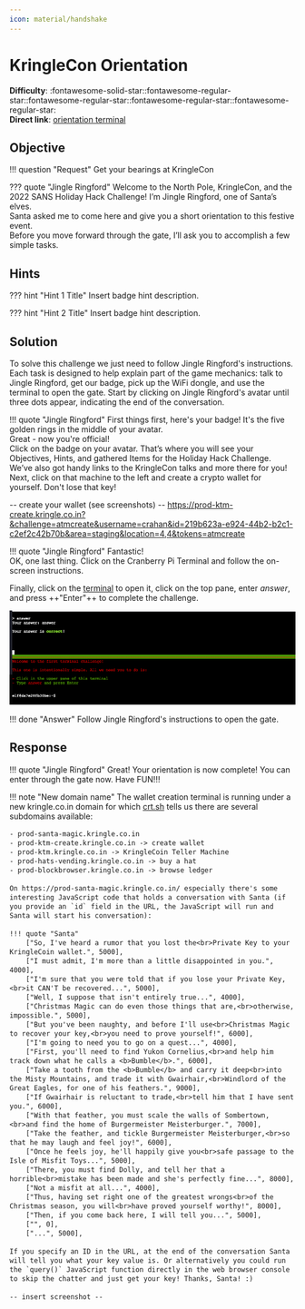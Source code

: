 ```yaml
---
icon: material/handshake
---
```


# KringleCon Orientation

**Difficulty**: :fontawesome-solid-star::fontawesome-regular-star::fontawesome-regular-star::fontawesome-regular-star::fontawesome-regular-star:<br/>
**Direct link**: [orientation terminal](https://hhc22-wetty.kringlecon.com/?&challenge=orientation&id=198bed72-088e-4f27-a4c5-63a0cbe34c37)


## Objective

!!! question "Request"
    Get your bearings at KringleCon

??? quote "Jingle Ringford"
    Welcome to the North Pole, KringleCon, and the 2022 SANS Holiday Hack Challenge! I’m Jingle Ringford, one of Santa’s elves.<br/>
    Santa asked me to come here and give you a short orientation to this festive event.<br/>
    Before you move forward through the gate, I’ll ask you to accomplish a few simple tasks.<br/>


## Hints

??? hint "Hint 1 Title"
    Insert badge hint description.

??? hint "Hint 2 Title"
    Insert badge hint description.


## Solution

To solve this challenge we just need to follow Jingle Ringford's instructions. Each task is designed to help explain part of the game mechanics: talk to Jingle Ringford, get our badge, pick up the WiFi dongle, and use the terminal to open the gate. Start by clicking on Jingle Ringford's avatar until three dots appear, indicating the end of the conversation.

!!! quote "Jingle Ringford"
    First things first, here's your badge! It's the five golden rings in the middle of your avatar.<br/>
    Great - now you're official!<br/>
    Click on the badge on your avatar. That’s where you will see your Objectives, Hints, and gathered Items for the Holiday Hack Challenge.<br/>
    We’ve also got handy links to the KringleCon talks and more there for you!<br/>
    Next, click on that machine to the left and create a crypto wallet for yourself. Don't lose that key!<br/>

-- create your wallet (see screenshots) -- https://prod-ktm-create.kringle.co.in?&challenge=atmcreate&username=crahan&id=219b623a-e924-44b2-b2c1-c2ef2c42b70b&area=staging&location=4,4&tokens=atmcreate

!!! quote "Jingle Ringford"
    Fantastic!<br/>
    OK, one last thing. Click on the Cranberry Pi Terminal and follow the on-screen instructions.

Finally, click on the [terminal](https://hhc22-wetty.kringlecon.com/?&challenge=orientation&id=afea8ea2-ae48-4909-9279-ffd71096598f) to open it, click on the top pane, enter *answer*, and press ++"Enter"++ to complete the challenge.

![Terminal answer](../img/objectives/o1/the_answer_is_answer.png)


!!! done "Answer"
    Follow Jingle Ringford's instructions to open the gate.


## Response

!!! quote "Jingle Ringford"
    Great! Your orientation is now complete! You can enter through the gate now. Have FUN!!!



!!! note "New domain name<span id="new-domain-name"></span>"
    The wallet creation terminal is running under a new kringle.co.in domain for which [crt.sh](https://crt.sh/?q=kringle.co.in) tells us there are several subdomains available:

    - prod-santa-magic.kringle.co.in
    - prod-ktm-create.kringle.co.in -> create wallet
    - prod-ktm.kringle.co.in -> KringleCoin Teller Machine
    - prod-hats-vending.kringle.co.in -> buy a hat
    - prod-blockbrowser.kringle.co.in -> browse ledger

    On https://prod-santa-magic.kringle.co.in/ especially there's some interesting JavaScript code that holds a conversation with Santa (if you provide an `id` field in the URL, the JavaScript will run and Santa will start his conversation):

    !!! quote "Santa"
        ["So, I've heard a rumor that you lost the<br>Private Key to your KringleCoin wallet.", 5000],
        ["I must admit, I'm more than a little disappointed in you.", 4000],
        ["I'm sure that you were told that if you lose your Private Key,<br>it CAN'T be recovered...", 5000],
        ["Well, I suppose that isn't entirely true...", 4000],
        ["Christmas Magic can do even those things that are,<br>otherwise, impossible.", 5000],
        ["But you've been naughty, and before I'll use<br>Christmas Magic to recover your key,<br>you need to prove yourself!", 6000],
        ["I'm going to need you to go on a quest...", 4000],
        ["First, you'll need to find Yukon Cornelius,<br>and help him track down what he calls a <b>Bumble</b>.", 6000],
        ["Take a tooth from the <b>Bumble</b> and carry it deep<br>into the Misty Mountains, and trade it with Gwairhair,<br>Windlord of the Great Eagles, for one of his feathers.", 9000],
        ["If Gwairhair is reluctant to trade,<br>tell him that I have sent you.", 6000],
        ["With that feather, you must scale the walls of Sombertown,<br>and find the home of Burgermeister Meisterburger.", 7000],
        ["Take the feather, and tickle Burgermeister Meisterburger,<br>so that he may laugh and feel joy!", 6000],
        ["Once he feels joy, he'll happily give you<br>safe passage to the Isle of Misfit Toys...", 5000],
        ["There, you must find Dolly, and tell her that a horrible<br>mistake has been made and she's perfectly fine...", 8000],
        ["Not a misfit at all...", 4000],
        ["Thus, having set right one of the greatest wrongs<br>of the Christmas season, you will<br>have proved yourself worthy!", 8000],
        ["Then, if you come back here, I will tell you...", 5000],
        ["", 0],
        ["...", 5000],

    If you specify an ID in the URL, at the end of the conversation Santa will tell you what your key value is. Or alternatively you could run the `query()` JavaScript function directly in the web browser console to skip the chatter and just get your key! Thanks, Santa! :)

    -- insert screenshot --

